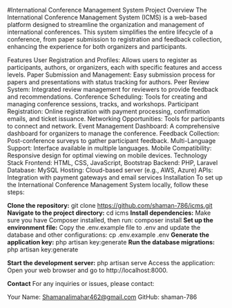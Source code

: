 #International Conference Management System
Project Overview
The International Conference Management System (ICMS) is a web-based platform designed to streamline the organization and management of international conferences. This system simplifies the entire lifecycle of a conference, from paper submission to registration and feedback collection, enhancing the experience for both organizers and participants.

Features
User Registration and Profiles: Allows users to register as participants, authors, or organizers, each with specific features and access levels.
Paper Submission and Management: Easy submission process for papers and presentations with status tracking for authors.
Peer Review System: Integrated review management for reviewers to provide feedback and recommendations.
Conference Scheduling: Tools for creating and managing conference sessions, tracks, and workshops.
Participant Registration: Online registration with payment processing, confirmation emails, and ticket issuance.
Networking Opportunities: Tools for participants to connect and network.
Event Management Dashboard: A comprehensive dashboard for organizers to manage the conference.
Feedback Collection: Post-conference surveys to gather participant feedback.
Multi-Language Support: Interface available in multiple languages.
Mobile Compatibility: Responsive design for optimal viewing on mobile devices.
Technology Stack
Frontend: HTML, CSS, JavaScript, Bootstrap
Backend: PHP, Laravel
Database: MySQL
Hosting: Cloud-based server (e.g., AWS, Azure)
APIs: Integration with payment gateways and email services
Installation
To set up the International Conference Management System locally, follow these steps:

**Clone the repository:**
git clone https://github.com/shaman-786/icms.git
**Navigate to the project directory:**
cd icms
**Install dependencies:** Make sure you have Composer installed, then run:
composer install
**Set up the environment file:** Copy the .env.example file to .env and update the database and other configurations:
cp .env.example .env
**Generate the application key:**
php artisan key:generate
**Run the database migrations:**
php artisan key:generate

**Start the development server:**
php artisan serve
Access the application: Open your web browser and go to http://localhost:8000.

**Contact**
For any inquiries or issues, please contact:

Your Name: Shamanalimahar462@gmail.com
GitHub: shaman-786
